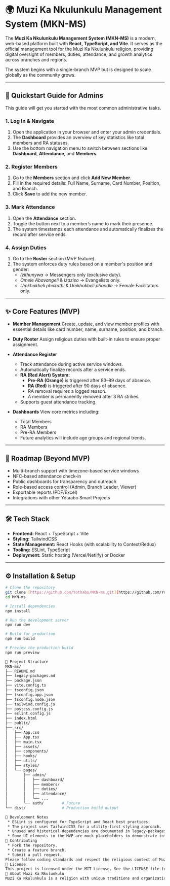 # 🌍 Muzi Ka Nkulunkulu Management System (MKN-MS)

The **Muzi Ka Nkulunkulu Management System (MKN-MS)** is a modern, web-based platform built with **React, TypeScript, and Vite**. It serves as the official management tool for the Muzi Ka Nkulunkulu religion, providing digital oversight of members, duties, attendance, and growth analytics across branches and regions.

The system begins with a single-branch MVP but is designed to scale globally as the community grows.

---

## 🚀 Quickstart Guide for Admins

This guide will get you started with the most common administrative tasks.

### 1. Log In & Navigate
1. Open the application in your browser and enter your admin credentials.
2. The **Dashboard** provides an overview of key statistics like total members and RA statuses.
3. Use the bottom navigation menu to switch between sections like **Dashboard**, **Attendance**, and **Members**.

### 2. Register Members
1. Go to the **Members** section and click **Add New Member**.
2. Fill in the required details: Full Name, Surname, Card Number, Position, and Branch.
3. Click **Save** to add the new member.

### 3. Mark Attendance
1. Open the **Attendance** section.
2. Toggle the button next to a member’s name to mark their presence.
3. The system timestamps each attendance and automatically finalizes the record after service ends.

### 4. Assign Duties
1. Go to the **Roster** section (MVP feature).
2. The system enforces duty rules based on a member's position and gender:
    - *Izithunywa* → Messengers only (exclusive duty).
    - *Omele Abavangeli* & *Izaziso* → Evangelists only.
    - *Umkhokheli phakathi* & *Umkhokheli phandle* → Female Facilitators only.

---

## ✨ Core Features (MVP)

- **Member Management**
  Create, update, and view member profiles with essential details like card number, name, surname, position, and branch.

- **Duty Roster**
  Assign religious duties with built-in rules to ensure proper assignment.

- **Attendance Register**
  - Track attendance during active service windows.
  - Automatically finalize records after a service ends.
  - **RA (Red Alert) System:**
    - **Pre-RA (Orange)** is triggered after 83–89 days of absence.
    - **RA (Red)** is triggered after 90 days of absence.
    - RA removal requires a logged reason.
    - A member is permanently removed after 3 RA strikes.
  - Supports guest attendance tracking.

- **Dashboards**
  View core metrics including:
  - Total Members
  - RA Members
  - Pre-RA Members
  - Future analytics will include age groups and regional trends.

---

## 🔮 Roadmap (Beyond MVP)

- Multi-branch support with timezone-based service windows
- NFC-based attendance check-in
- Public dashboards for transparency and outreach
- Role-based access control (Admin, Branch Leader, Viewer)
- Exportable reports (PDF/Excel)
- Integrations with other Yotaabo Smart Projects

---

## 🛠️ Tech Stack

- **Frontend:** React + TypeScript + Vite
- **Styling:** TailwindCSS
- **State Management:** React Hooks (with scalability to Context/Redux)
- **Tooling:** ESLint, TypeScript
- **Deployment:** Static hosting (Vercel/Netlify) or Docker

---

## ⚙️ Installation & Setup

```bash
# Clone the repository
git clone [https://github.com/Yothabo/MKN-ms.git](https://github.com/Yothabo/MKN-ms.git)
cd MKN-ms

# Install dependencies
npm install

# Run the development server
npm run dev

# Build for production
npm run build

# Preview the production build
npm run preview

📂 Project Structure
MKN-ms/
├── README.md
├── legacy-packages.md
├── package.json
├── vite.config.ts
├── tsconfig.json
├── tsconfig.app.json
├── tsconfig.node.json
├── tailwind.config.js
├── postcss.config.js
├── eslint.config.js
├── index.html
├── public/
├── src/
│   ├── App.css
│   ├── App.tsx
│   ├── main.tsx
│   ├── assets/
│   ├── components/
│   ├── hooks/
│   ├── utils/
│   ├── styles/
│   └── pages/
│       ├── admin/
│       │   ├── dashboard/
│       │   ├── members/
│       │   ├── duties/
│       │   ├── attendance/
│       │   └── ...
│       └── auth/        # Future
└── dist/                # Production build output

🧪 Development Notes
 * ESLint is configured for TypeScript and React best practices.
 * The project uses TailwindCSS for a utility-first styling approach.
 * Unused and historical dependencies are documented in legacy-packages.md.
 * Some UI elements in the MVP are mock placeholders to demonstrate intended behavior.
👥 Contributing
 * Fork the repository.
 * Create a feature branch.
 * Submit a pull request.
Please follow coding standards and respect the religious context of Muzi Ka Nkulunkulu.
📜 License
This project is licensed under the MIT License. See the LICENSE file for details.
🧠 About Muzi Ka Nkulunkulu
Muzi Ka Nkulunkulu is a religion with unique traditions and organizational needs. MKN-MS is built to preserve those values while embracing modern digital tools to support members worldwide.


